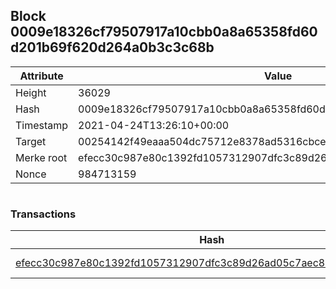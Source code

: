 ## Block 0009e18326cf79507917a10cbb0a8a65358fd60d201b69f620d264a0b3c3c68b

Attribute | Value
--- | ---
Height | 36029
Hash | 0009e18326cf79507917a10cbb0a8a65358fd60d201b69f620d264a0b3c3c68b
Timestamp | 2021-04-24T13:26:10+00:00
Target | 00254142f49eaaa504dc75712e8378ad5316cbcead634704b3734b6271167cc4
Merke root | efecc30c987e80c1392fd1057312907dfc3c89d26ad05c7aec872b655906972e
Nonce | 984713159

```

```

### Transactions

Hash | Amount
--- | ---
[efecc30c987e80c1392fd1057312907dfc3c89d26ad05c7aec872b655906972e](efecc30c987e80c1392fd1057312907dfc3c89d26ad05c7aec872b655906972e.md) | 10.00000000 SKEPTI 
